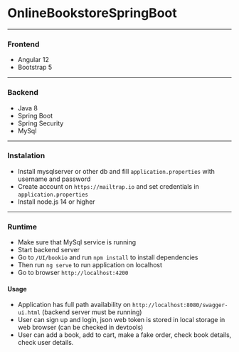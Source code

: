 # OnlineBookstoreSpringBoot
---
### Frontend 
* Angular 12
* Bootstrap 5
---
### Backend
* Java 8
* Spring Boot
* Spring Security
* MySql
---
### Instalation
* Install mysqlserver or other db and fill `application.properties` with username and password
* Create account on `https://mailtrap.io` and set credentials in `application.properties`
* Install node.js 14 or higher
---
### Runtime
* Make sure that MySql service is running
* Start backend server 
* Go to `/UI/bookio` and run `npm install` to install dependencies
* Then run `ng serve` to run application on localhost
* Go to browser `http://localhost:4200`
#### Usage 
* Application has full path availability on `http://localhost:8080/swagger-ui.html` (backend server must be running)
* User can sign up and login, json web token is stored in local storage in web browser (can be checked in devtools)
* User can add a book, add to cart, make a fake order, check book details, check user details. 

